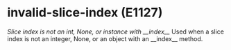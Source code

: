 # invalid-slice-index (E1127)

*Slice index is not an int, None, or instance with \_\_index\_\_* Used
when a slice index is not an integer, None, or an object with an
\_\_index\_\_ method.
